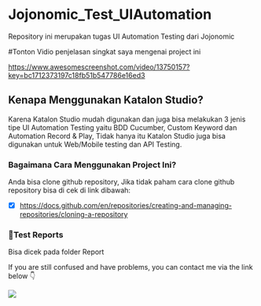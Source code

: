 # Jojonomic_Test_UIAutomation
Repository ini merupakan tugas UI Automation Testing dari Jojonomic

#Tonton Vidio penjelasan singkat saya mengenai project ini

https://www.awesomescreenshot.com/video/13750157?key=bc1712373197c18fb51b547786e16ed3

## Kenapa Menggunakan Katalon Studio?
Karena Katalon Studio mudah digunakan dan juga bisa melakukan 3 jenis tipe UI Automation Testing yaitu BDD Cucumber, Custom Keyword dan Automation Record & Play,
Tidak hanya itu Katalon Studio juga bisa digunakan untuk Web/Mobile testing dan API Testing.


### Bagaimana Cara Menggunakan Project Ini?
Anda bisa clone github repository, Jika tidak paham cara clone github repository bisa di cek di link dibawah:
- [x] https://docs.github.com/en/repositories/creating-and-managing-repositories/cloning-a-repository


### 📄Test Reports
Bisa dicek pada folder Report

If you are still confused and have problems, you can contact me via the link below 👇

<p>
    <a href="mailto: mulkhiputral@gmail.com" target="blank"><img src="https://img.shields.io/badge/-gmail-181717?style=for-the-badge&logo=gmail" /></a>
</p>
